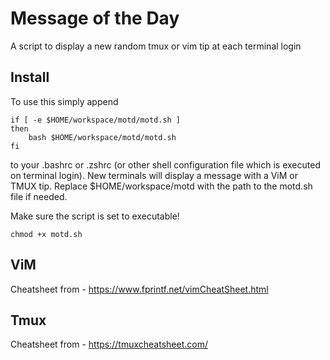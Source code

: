 # Message of the Day

A script to display a new random tmux or vim tip at each terminal login

## Install
To use this simply append

    if [ -e $HOME/workspace/motd/motd.sh ]
    then
        bash $HOME/workspace/motd/motd.sh
    fi

to your .bashrc or .zshrc (or other shell configuration file which is executed on terminal login).
New terminals will display a message with a ViM or TMUX tip. Replace $HOME/workspace/motd with the path
to the motd.sh file if needed.

Make sure the script is set to executable!

    chmod +x motd.sh

## ViM
Cheatsheet from - https://www.fprintf.net/vimCheatSheet.html

## Tmux
Cheatsheet from - https://tmuxcheatsheet.com/
